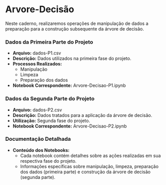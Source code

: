 # Arvore-Decisão
Neste caderno, realizaremos operações de manipulação de dados a preparação para a construção subsequente da árvore de decisão.
### Dados da Primeira Parte do Projeto

- **Arquivo:** dados-P1.csv
- **Descrição:** Dados utilizados na primeira fase do projeto.
- **Processos Realizados:**
  - Manipulação
  - Limpeza
  - Preparação dos dados
- **Notebook Correspondente:** Arvore-Decisao-P1.ipynb

### Dados da Segunda Parte do Projeto

- **Arquivo:** dados-P2.csv
- **Descrição:** Dados tratados para a aplicação da árvore de decisão.
- **Utilização:** Segunda fase do projeto.
- **Notebook Correspondente:** Arvore-Decisao-P2.ipynb

### Documentação Detalhada

- **Conteúdo dos Notebooks:**
  - Cada notebook contém detalhes sobre as ações realizadas em sua respectiva fase do projeto.
  - Informações específicas sobre manipulação, limpeza, preparação dos dados (primeira parte) e construção da árvore de decisão (segunda parte).
